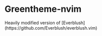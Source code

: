 # Greentheme-nvim
<p>Heavily modified version of [Everblush](https://github.com/Everblush/everblush.vim)</p>
